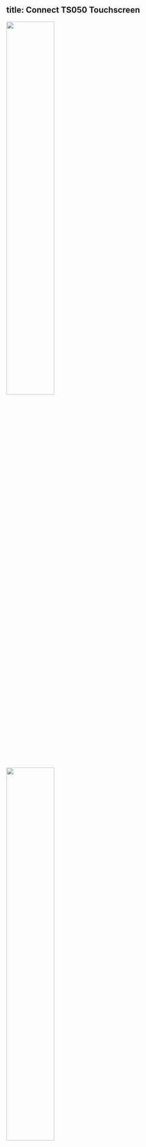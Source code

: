 title: Connect TS050 Touchscreen
---

<img src="/linux/images/vim3/vim3_ts050_front.jpg" width="50%" height="50%">

<img src="/linux/images/vim3/vim3_ts050.jpg" width="50%" height="50%">
